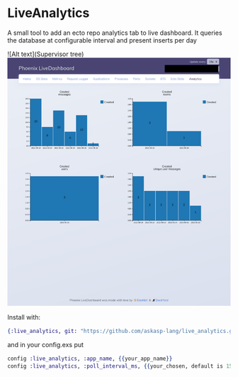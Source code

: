 # LiveAnalytics

A small tool to add an ecto repo analytics tab to live dashboard. It queries
the database at configurable interval and present inserts per day

![Alt text](Supervisor tree)
<img src="img/live_analytics.jpg">

Install with:

```elixir
{:live_analytics, git: "https://github.com/askasp-lang/live_analytics.git"}
```

and in your config.exs put

```elixir
config :live_analytics, :app_name, {{your_app_name}} 
config :live_analytics, :poll_interval_ms, {{your_chosen, default is 15000}}
```


